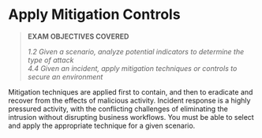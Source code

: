 # Apply Mitigation Controls

> **EXAM OBJECTIVES COVERED**
> 
> _1.2 Given a scenario, analyze potential indicators to determine the type of attack  
> 4.4 Given an incident, apply mitigation techniques or controls to secure an environment_

Mitigation techniques are applied first to contain, and then to eradicate and recover from the effects of malicious activity. Incident response is a highly pressured activity, with the conflicting challenges of eliminating the intrusion without disrupting business workflows. You must be able to select and apply the appropriate technique for a given scenario.